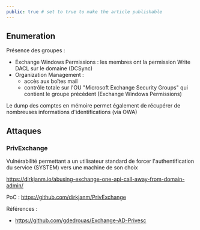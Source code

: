 ```yaml
---
public: true # set to true to make the article publishable
---
```

## Enumeration

Présence des groupes :

- Exchange Windows Permissions : les membres ont la permission Write DACL sur le domaine (DCSync)
- Organization Management :
	- accès aux boîtes mail
	- contrôle totale sur l'OU "Microsoft Exchange Security Groups" qui contient le groupe précédent (Exchange Windows Permissions)

Le dump des comptes en mémoire permet également de récupérer de nombreuses informations d'identifications (via OWA)

## Attaques

### PrivExchange

Vulnérabilité permettant a un utilisateur standard de forcer l'authentification du service (SYSTEM) vers une machine de son choix

<https://dirkjanm.io/abusing-exchange-one-api-call-away-from-domain-admin/>

PoC : <https://github.com/dirkjanm/PrivExchange>

Références :

- <https://github.com/gdedrouas/Exchange-AD-Privesc>
